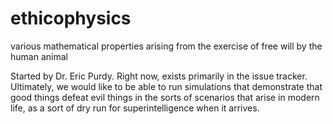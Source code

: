# ethicophysics
various mathematical properties arising from the exercise of free will by the human animal


Started by Dr. Eric Purdy. Right now, exists primarily in the issue tracker. Ultimately, we would like to be able to run simulations that demonstrate that good things defeat evil things in the sorts of scenarios that arise in modern life, as a sort of dry run for superintelligence when it arrives.
